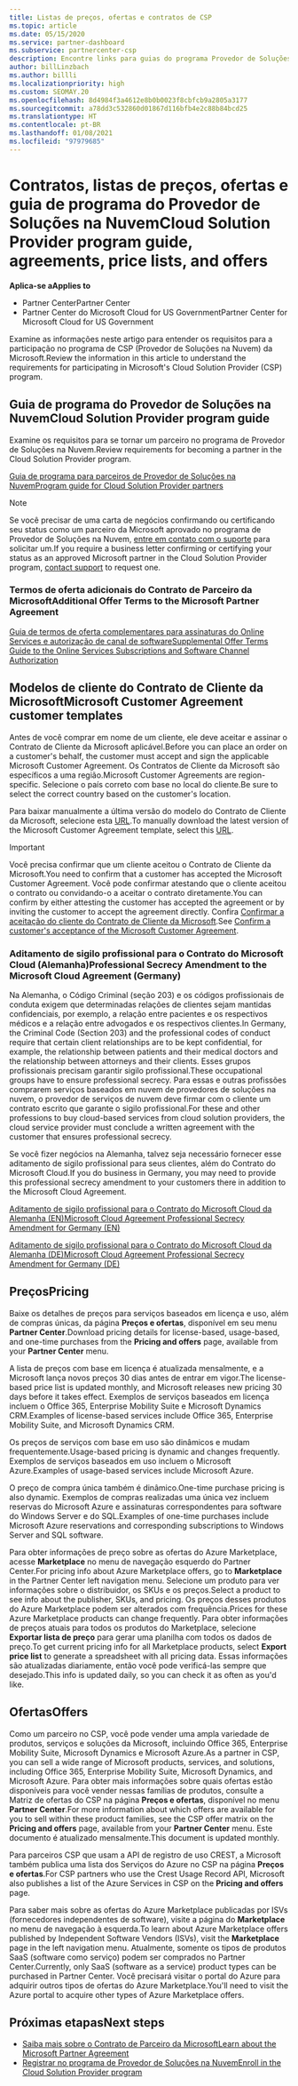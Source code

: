 ```yaml
---
title: Listas de preços, ofertas e contratos de CSP
ms.topic: article
ms.date: 05/15/2020
ms.service: partner-dashboard
ms.subservice: partnercenter-csp
description: Encontre links para guias do programa Provedor de Soluções na Nuvem, contratos de parceiros, contratos de clientes, listas de preços e ofertas.
author: billLinzbach
ms.author: billli
ms.localizationpriority: high
ms.custom: SEOMAY.20
ms.openlocfilehash: 8d4984f3a4612e8b0b0023f8cbfcb9a2805a3177
ms.sourcegitcommit: a78dd3c532860d01867d116bfb4e2c88b84bcd25
ms.translationtype: HT
ms.contentlocale: pt-BR
ms.lasthandoff: 01/08/2021
ms.locfileid: "97979685"
---
```

# <a name="cloud-solution-provider-program-guide-agreements-price-lists-and-offers"></a><span data-ttu-id="f1cc9-103">Contratos, listas de preços, ofertas e guia de programa do Provedor de Soluções na Nuvem</span><span class="sxs-lookup"><span data-stu-id="f1cc9-103">Cloud Solution Provider program guide, agreements, price lists, and offers</span></span>

<span data-ttu-id="f1cc9-104">**Aplica-se a**</span><span class="sxs-lookup"><span data-stu-id="f1cc9-104">**Applies to**</span></span>

- <span data-ttu-id="f1cc9-105">Partner Center</span><span class="sxs-lookup"><span data-stu-id="f1cc9-105">Partner Center</span></span>
- <span data-ttu-id="f1cc9-106">Partner Center do Microsoft Cloud for US Government</span><span class="sxs-lookup"><span data-stu-id="f1cc9-106">Partner Center for Microsoft Cloud for US Government</span></span>


<span data-ttu-id="f1cc9-107">Examine as informações neste artigo para entender os requisitos para a participação no programa de CSP (Provedor de Soluções na Nuvem) da Microsoft.</span><span class="sxs-lookup"><span data-stu-id="f1cc9-107">Review the information in this article to understand the requirements for participating in Microsoft's Cloud Solution Provider (CSP) program.</span></span>

## <a name="cloud-solution-provider-program-guide"></a><span data-ttu-id="f1cc9-108">Guia de programa do Provedor de Soluções na Nuvem</span><span class="sxs-lookup"><span data-stu-id="f1cc9-108">Cloud Solution Provider program guide</span></span>

<span data-ttu-id="f1cc9-109">Examine os requisitos para se tornar um parceiro no programa de Provedor de Soluções na Nuvem.</span><span class="sxs-lookup"><span data-stu-id="f1cc9-109">Review requirements for becoming a partner in the Cloud Solution Provider program.</span></span>

[<span data-ttu-id="f1cc9-110">Guia de programa para parceiros de Provedor de Soluções na Nuvem</span><span class="sxs-lookup"><span data-stu-id="f1cc9-110">Program guide for Cloud Solution Provider partners</span></span>](https://go.microsoft.com/fwlink/p/?LinkId=617100)

>[!Note]
><span data-ttu-id="f1cc9-111">Se você precisar de uma carta de negócios confirmando ou certificando seu status como um parceiro da Microsoft aprovado no programa de Provedor de Soluções na Nuvem, [entre em contato com o suporte](https://partner.microsoft.com/pcv/servicerequests/create) para solicitar um.</span><span class="sxs-lookup"><span data-stu-id="f1cc9-111">If you require a business letter confirming or certifying your status as an approved Microsoft partner in the Cloud Solution Provider program, [contact support](https://partner.microsoft.com/pcv/servicerequests/create) to request one.</span></span>

### <a name="additional-offer-terms-to-the-microsoft-partner-agreement"></a><span data-ttu-id="f1cc9-112">Termos de oferta adicionais do Contrato de Parceiro da Microsoft</span><span class="sxs-lookup"><span data-stu-id="f1cc9-112">Additional Offer Terms to the Microsoft Partner Agreement</span></span>

[<span data-ttu-id="f1cc9-113">Guia de termos de oferta complementares para assinaturas do Online Services e autorização de canal de software</span><span class="sxs-lookup"><span data-stu-id="f1cc9-113">Supplemental Offer Terms Guide to the Online Services Subscriptions and Software Channel Authorization</span></span>](https://query.prod.cms.rt.microsoft.com/cms/api/am/binary/RE3NOo7)

## <a name="microsoft-customer-agreement-customer-templates"></a><span data-ttu-id="f1cc9-114">Modelos de cliente do Contrato de Cliente da Microsoft</span><span class="sxs-lookup"><span data-stu-id="f1cc9-114">Microsoft Customer Agreement customer templates</span></span>

<span data-ttu-id="f1cc9-115">Antes de você comprar em nome de um cliente, ele deve aceitar e assinar o Contrato de Cliente da Microsoft aplicável.</span><span class="sxs-lookup"><span data-stu-id="f1cc9-115">Before you can place an order on a customer's behalf, the customer must accept and sign the applicable Microsoft Customer Agreement.</span></span> <span data-ttu-id="f1cc9-116">Os Contratos de Cliente da Microsoft são específicos a uma região.</span><span class="sxs-lookup"><span data-stu-id="f1cc9-116">Microsoft Customer Agreements are region-specific.</span></span> <span data-ttu-id="f1cc9-117">Selecione o país correto com base no local do cliente.</span><span class="sxs-lookup"><span data-stu-id="f1cc9-117">Be sure to select the correct country based on the customer's location.</span></span>

<span data-ttu-id="f1cc9-118">Para baixar manualmente a última versão do modelo do Contrato de Cliente da Microsoft, selecione esta [URL](https://aka.ms/customeragreement).</span><span class="sxs-lookup"><span data-stu-id="f1cc9-118">To manually download the latest version of the Microsoft Customer Agreement template, select this [URL](https://aka.ms/customeragreement).</span></span>

>[!IMPORTANT]
><span data-ttu-id="f1cc9-119">Você precisa confirmar que um cliente aceitou o Contrato de Cliente da Microsoft.</span><span class="sxs-lookup"><span data-stu-id="f1cc9-119">You need to confirm that a customer has accepted the Microsoft Customer Agreement.</span></span> <span data-ttu-id="f1cc9-120">Você pode confirmar atestando que o cliente aceitou o contrato ou convidando-o a aceitar o contrato diretamente.</span><span class="sxs-lookup"><span data-stu-id="f1cc9-120">You can confirm by either attesting the customer has accepted the agreement or by inviting the customer to accept the agreement directly.</span></span> <span data-ttu-id="f1cc9-121">Confira [Confirmar a aceitação do cliente do Contrato de Cliente da Microsoft](confirm-customer-agreement.md).</span><span class="sxs-lookup"><span data-stu-id="f1cc9-121">See [Confirm a customer's acceptance of the Microsoft Customer Agreement](confirm-customer-agreement.md).</span></span>

### <a name="professional-secrecy-amendment-to-the-microsoft-cloud-agreement-germany"></a><span data-ttu-id="f1cc9-122">Aditamento de sigilo profissional para o Contrato do Microsoft Cloud (Alemanha)</span><span class="sxs-lookup"><span data-stu-id="f1cc9-122">Professional Secrecy Amendment to the Microsoft Cloud Agreement (Germany)</span></span>

<span data-ttu-id="f1cc9-123">Na Alemanha, o Código Criminal (seção 203) e os códigos profissionais de conduta exigem que determinadas relações de clientes sejam mantidas confidenciais, por exemplo, a relação entre pacientes e os respectivos médicos e a relação entre advogados e os respectivos clientes.</span><span class="sxs-lookup"><span data-stu-id="f1cc9-123">In Germany, the Criminal Code (Section 203) and the professional codes of conduct require that certain client relationships are to be kept confidential, for example, the relationship between patients and their medical doctors and the relationship between attorneys and their clients.</span></span> <span data-ttu-id="f1cc9-124">Esses grupos profissionais precisam garantir sigilo profissional.</span><span class="sxs-lookup"><span data-stu-id="f1cc9-124">These occupational groups have to ensure professional secrecy.</span></span> <span data-ttu-id="f1cc9-125">Para essas e outras profissões comprarem serviços baseados em nuvem de provedores de soluções na nuvem, o provedor de serviços de nuvem deve firmar com o cliente um contrato escrito que garante o sigilo profissional.</span><span class="sxs-lookup"><span data-stu-id="f1cc9-125">For these and other professions to buy cloud-based services from cloud solution providers, the cloud service provider must conclude a written agreement with the customer that ensures professional secrecy.</span></span>

<span data-ttu-id="f1cc9-126">Se você fizer negócios na Alemanha, talvez seja necessário fornecer esse aditamento de sigilo profissional para seus clientes, além do Contrato do Microsoft Cloud.</span><span class="sxs-lookup"><span data-stu-id="f1cc9-126">If you do business in Germany, you may need to provide this professional secrecy amendment to your customers there in addition to the Microsoft Cloud Agreement.</span></span>

[<span data-ttu-id="f1cc9-127">Aditamento de sigilo profissional para o Contrato do Microsoft Cloud da Alemanha (EN)</span><span class="sxs-lookup"><span data-stu-id="f1cc9-127">Microsoft Cloud Agreement Professional Secrecy Amendment for Germany (EN)</span></span>](https://go.microsoft.com/fwlink/?linkid=2030827&clcid=0x409)

[<span data-ttu-id="f1cc9-128">Aditamento de sigilo profissional para o Contrato do Microsoft Cloud da Alemanha (DE)</span><span class="sxs-lookup"><span data-stu-id="f1cc9-128">Microsoft Cloud Agreement Professional Secrecy Amendment for Germany (DE)</span></span>](https://go.microsoft.com/fwlink/?linkid=2030827&clcid=0x407)

## <a name="pricing"></a><span data-ttu-id="f1cc9-129">Preços</span><span class="sxs-lookup"><span data-stu-id="f1cc9-129">Pricing</span></span>

<span data-ttu-id="f1cc9-130">Baixe os detalhes de preços para serviços baseados em licença e uso, além de compras únicas, da página **Preços e ofertas**, disponível em seu menu **Partner Center**.</span><span class="sxs-lookup"><span data-stu-id="f1cc9-130">Download pricing details for license-based, usage-based, and one-time purchases from the **Pricing and offers** page, available from your **Partner Center** menu.</span></span>

<span data-ttu-id="f1cc9-131">A lista de preços com base em licença é atualizada mensalmente, e a Microsoft lança novos preços 30 dias antes de entrar em vigor.</span><span class="sxs-lookup"><span data-stu-id="f1cc9-131">The license-based price list is updated monthly, and Microsoft releases new pricing 30 days before it takes effect.</span></span> <span data-ttu-id="f1cc9-132">Exemplos de serviços baseados em licença incluem o Office 365, Enterprise Mobility Suite e Microsoft Dynamics CRM.</span><span class="sxs-lookup"><span data-stu-id="f1cc9-132">Examples of license-based services include Office 365, Enterprise Mobility Suite, and Microsoft Dynamics CRM.</span></span> 

<span data-ttu-id="f1cc9-133">Os preços de serviços com base em uso são dinâmicos e mudam frequentemente.</span><span class="sxs-lookup"><span data-stu-id="f1cc9-133">Usage-based pricing is dynamic and changes frequently.</span></span> <span data-ttu-id="f1cc9-134">Exemplos de serviços baseados em uso incluem o Microsoft Azure.</span><span class="sxs-lookup"><span data-stu-id="f1cc9-134">Examples of usage-based services include Microsoft Azure.</span></span>

<span data-ttu-id="f1cc9-135">O preço de compra única também é dinâmico.</span><span class="sxs-lookup"><span data-stu-id="f1cc9-135">One-time purchase pricing is also dynamic.</span></span> <span data-ttu-id="f1cc9-136">Exemplos de compras realizadas uma única vez incluem reservas do Microsoft Azure e assinaturas correspondentes para software do Windows Server e do SQL.</span><span class="sxs-lookup"><span data-stu-id="f1cc9-136">Examples of one-time purchases include Microsoft Azure reservations and corresponding subscriptions to Windows Server and SQL software.</span></span>

<span data-ttu-id="f1cc9-137">Para obter informações de preço sobre as ofertas do Azure Marketplace, acesse **Marketplace** no menu de navegação esquerdo do Partner Center.</span><span class="sxs-lookup"><span data-stu-id="f1cc9-137">For pricing info about Azure Marketplace offers, go to **Marketplace** in the Partner Center left navigation menu.</span></span> <span data-ttu-id="f1cc9-138">Selecione um produto para ver informações sobre o distribuidor, os SKUs e os preços.</span><span class="sxs-lookup"><span data-stu-id="f1cc9-138">Select a product to see info about the publisher, SKUs, and pricing.</span></span> <span data-ttu-id="f1cc9-139">Os preços desses produtos do Azure Marketplace podem ser alterados com frequência.</span><span class="sxs-lookup"><span data-stu-id="f1cc9-139">Prices for these Azure Marketplace products can change frequently.</span></span> <span data-ttu-id="f1cc9-140">Para obter informações de preços atuais para todos os produtos do Marketplace, selecione **Exportar lista de preço** para gerar uma planilha com todos os dados de preço.</span><span class="sxs-lookup"><span data-stu-id="f1cc9-140">To get current pricing info for all Marketplace products, select **Export price list** to generate a spreadsheet with all pricing data.</span></span> <span data-ttu-id="f1cc9-141">Essas informações são atualizadas diariamente, então você pode verificá-las sempre que desejado.</span><span class="sxs-lookup"><span data-stu-id="f1cc9-141">This info is updated daily, so you can check it as often as you'd like.</span></span>

## <a name="offers"></a><span data-ttu-id="f1cc9-142">Ofertas</span><span class="sxs-lookup"><span data-stu-id="f1cc9-142">Offers</span></span>

<span data-ttu-id="f1cc9-143">Como um parceiro no CSP, você pode vender uma ampla variedade de produtos, serviços e soluções da Microsoft, incluindo Office 365, Enterprise Mobility Suite, Microsoft Dynamics e Microsoft Azure.</span><span class="sxs-lookup"><span data-stu-id="f1cc9-143">As a partner in CSP, you can sell a wide range of Microsoft products, services, and solutions, including Office 365, Enterprise Mobility Suite, Microsoft Dynamics, and Microsoft Azure.</span></span> <span data-ttu-id="f1cc9-144">Para obter mais informações sobre quais ofertas estão disponíveis para você vender nessas famílias de produtos, consulte a Matriz de ofertas do CSP na página **Preços e ofertas**, disponível no menu **Partner Center**.</span><span class="sxs-lookup"><span data-stu-id="f1cc9-144">For more information about which offers are available for you to sell within these product families, see the CSP offer matrix on the **Pricing and offers** page, available from your **Partner Center** menu.</span></span> <span data-ttu-id="f1cc9-145">Este documento é atualizado mensalmente.</span><span class="sxs-lookup"><span data-stu-id="f1cc9-145">This document is updated monthly.</span></span>

<span data-ttu-id="f1cc9-146">Para parceiros CSP que usam a API de registro de uso CREST, a Microsoft também publica uma lista dos Serviços do Azure no CSP na página **Preços e ofertas**.</span><span class="sxs-lookup"><span data-stu-id="f1cc9-146">For CSP partners who use the Crest Usage Record API, Microsoft also publishes a list of the Azure Services in CSP on the **Pricing and offers** page.</span></span>

<span data-ttu-id="f1cc9-147">Para saber mais sobre as ofertas do Azure Marketplace publicadas por ISVs (fornecedores independentes de software), visite a página do **Marketplace** no menu de navegação à esquerda.</span><span class="sxs-lookup"><span data-stu-id="f1cc9-147">To learn about Azure Marketplace offers published by Independent Software Vendors  (ISVs), visit the **Marketplace** page in the left navigation menu.</span></span> <span data-ttu-id="f1cc9-148">Atualmente, somente os tipos de produtos SaaS (software como serviço) podem ser comprados no Partner Center.</span><span class="sxs-lookup"><span data-stu-id="f1cc9-148">Currently, only SaaS (software as a service) product types can be purchased in Partner Center.</span></span> <span data-ttu-id="f1cc9-149">Você precisará visitar o portal do Azure para adquirir outros tipos de ofertas do Azure Marketplace.</span><span class="sxs-lookup"><span data-stu-id="f1cc9-149">You'll need to visit the Azure portal to acquire other types of Azure Marketplace offers.</span></span>

## <a name="next-steps"></a><span data-ttu-id="f1cc9-150">Próximas etapas</span><span class="sxs-lookup"><span data-stu-id="f1cc9-150">Next steps</span></span>

- [<span data-ttu-id="f1cc9-151">Saiba mais sobre o Contrato de Parceiro da Microsoft</span><span class="sxs-lookup"><span data-stu-id="f1cc9-151">Learn about the Microsoft Partner Agreement</span></span>](microsoft-partner-agreement.md)
- [<span data-ttu-id="f1cc9-152">Registrar no programa de Provedor de Soluções na Nuvem</span><span class="sxs-lookup"><span data-stu-id="f1cc9-152">Enroll in the Cloud Solution Provider program</span></span>](enrolling-in-the-csp-program.md)
